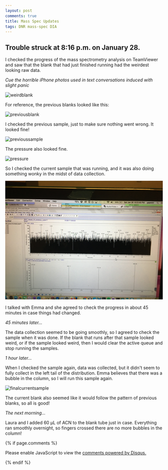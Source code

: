 ```yaml
---
layout: post
comments: true
title: Mass Spec Updates
tags: DNR mass-spec DIA
---
```


## Trouble struck at 8:16 p.m. on January 28.

I checked the progress of the mass spectrometry analysis on TeamViewer and saw that the blank that had just finished running had the weirdest looking raw data.

*Cue the horrible iPhone photos used in text conversations induced with slight panic*

![weirdblank](https://raw.githubusercontent.com/RobertsLab/project-oyster-oa/master/images/DNR/Lab-Notebook/massspecupdatejan28/weirdblank.JPG)

For reference, the previous blanks looked like this:

![previousblank](https://raw.githubusercontent.com/RobertsLab/project-oyster-oa/master/images/DNR/Lab-Notebook/massspecupdatejan28/previousblank.JPG)

I checked the previous sample, just to make sure nothing went wrong. It looked fine!

![previoussample](https://raw.githubusercontent.com/RobertsLab/project-oyster-oa/master/images/DNR/Lab-Notebook/massspecupdatejan28/previoussample.JPG)

The pressure also looked fine.

![pressure](https://raw.githubusercontent.com/RobertsLab/project-oyster-oa/master/images/DNR/Lab-Notebook/massspecupdatejan28/pressure.JPG)

So I checked the current sample that was running, and it was also doing something wonky in the midst of data collection.

![currentsample](https://raw.githubusercontent.com/RobertsLab/project-oyster-oa/master/images/DNR/Lab-Notebook/massspecupdatejan28/currentsample.JPG)

I talked with Emma and she agreed to check the progress in about 45 minutes in case things had changed.

*45 minutes later...*

The data collection seemed to be going smoothly, so I agreed to check the sample when it was done. If the blank that runs after that sample looked weird, or if the sample looked weird, then I would clear the active queue and stop running the samples.

*1 hour later...*

When I checked the sample again, data was collected, but it didn't seem to fully collect in the left tail of the distribution. Emma believes that there was a bubble in the column, so I will run this sample again.

![finalcurrentsample](https://raw.githubusercontent.com/RobertsLab/project-oyster-oa/master/images/DNR/Lab-Notebook/massspecupdatejan28/finalcurrentsample.JPG)

The current blank also seemed like it would follow the pattern of previous blanks, so all is good! 

*The next morning...*

Laura and I added 60 µL of ACN to the blank tube just in case. Everything ran smoothly overnight, so fingers crossed there are no more bubbles in the column!

{% if page.comments %}

<div id="disqus_thread"></div>
<script>

/**
*  RECOMMENDED CONFIGURATION VARIABLES: EDIT AND UNCOMMENT THE SECTION BELOW TO INSERT DYNAMIC VALUES FROM YOUR PLATFORM OR CMS.
*  LEARN WHY DEFINING THESE VARIABLES IS IMPORTANT: https://disqus.com/admin/universalcode/#configuration-variables*/
/*
var disqus_config = function () {
this.page.url = PAGE_URL;  // Replace PAGE_URL with your page's canonical URL variable
this.page.identifier = PAGE_IDENTIFIER; // Replace PAGE_IDENTIFIER with your page's unique identifier variable
};
*/
(function() { // DON'T EDIT BELOW THIS LINE
var d = document, s = d.createElement('script');
s.src = 'https://the-responsible-grad-student.disqus.com/embed.js';
s.setAttribute('data-timestamp', +new Date());
(d.head || d.body).appendChild(s);
})();
</script>
<noscript>Please enable JavaScript to view the <a href="https://disqus.com/?ref_noscript">comments powered by Disqus.</a></noscript>

{% endif %}

<script id="dsq-count-scr" src="//the-responsible-grad-student.disqus.com/count.js" async></script>
